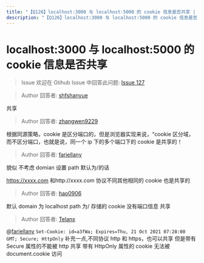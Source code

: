 ```yaml
---
title: "【Q126】localhost:3000 与 localhost:5000 的 cookie 信息是否共享 | html高频面试题"
description: "【Q126】localhost:3000 与 localhost:5000 的 cookie 信息是否共享 字节跳动面试题、阿里腾讯面试题、美团小米面试题。"
---
```


# localhost:3000 与 localhost:5000 的 cookie 信息是否共享

> Issue
> 欢迎在 Gtihub Issue 中回答此问题: [Issue 127](https://github.com/shfshanyue/Daily-Question/issues/127)

> Author
> 回答者: [shfshanyue](https://github.com/shfshanyue)

共享

> Author
> 回答者: [zhangwen9229](https://github.com/zhangwen9229)

根据同源策略，cookie 是区分端口的，但是浏览器实现来说，“cookie 区分域，而不区分端口，也就是说，同一个 ip 下的多个端口下的 cookie 是共享的！

> Author
> 回答者: [fariellany](https://github.com/fariellany)

貌似 不考虑 domian 设置 path 默认为/的话

https://xxxx.com 和http://xxxx.com 协议不同其他相同的 cookie 也是共享的

> Author
> 回答者: [hao0906](https://github.com/hao0906)

默认 domain 为 localhost path 为/ 存储的 cookie 没有端口信息
共享

> Author
> 回答者: [Telanx](https://github.com/Telanx)

@[fariellany](https://github.com/fariellany)
`Set-Cookie: id=a3fWa; Expires=Thu, 21 Oct 2021 07:28:00 GMT; Secure; HttpOnly`
补充一点,不同协议 http 和 https，也可以共享
但是带有 Secure 属性的不能被 http 共享
带有 HttpOnly 属性的 cookie 无法被 document.cookie 访问
